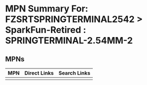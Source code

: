 



# MPN Summary For: FZSRTSPRINGTERMINAL2542 > SparkFun-Retired : SPRINGTERMINAL-2.54MM-2

## MPNs
  

|MPN|Direct Links|Search Links|
| :--- | :--- | :--- |
||||
